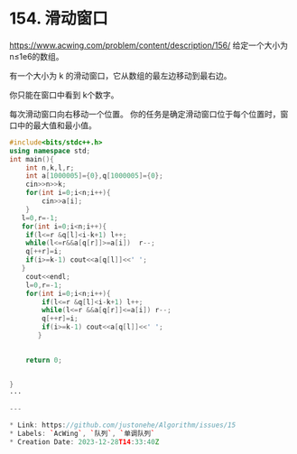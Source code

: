 # 154. 滑动窗口

https://www.acwing.com/problem/content/description/156/
给定一个大小为 n≤1e6的数组。

有一个大小为 k
 的滑动窗口，它从数组的最左边移动到最右边。

你只能在窗口中看到 k个数字。

每次滑动窗口向右移动一个位置。
你的任务是确定滑动窗口位于每个位置时，窗口中的最大值和最小值。
```c++
#include<bits/stdc++.h>
using namespace std;
int main(){
    int n,k,l,r;
    int a[1000005]={0},q[1000005]={0};
    cin>>n>>k;
    for(int i=0;i<n;i++){
        cin>>a[i];
    }
   l=0,r=-1;
   for(int i=0;i<n;i++){
   	if(l<=r &q[l]<i-k+1) l++;
   	while(l<=r&&a[q[r]]>=a[i])  r--;
   	q[++r]=i;
   	if(i>=k-1) cout<<a[q[l]]<<' ';
   }
   	cout<<endl;
   	l=0,r=-1;
   	for(int i=0;i<n;i++){
   		if(l<=r &q[l]<i-k+1) l++;
   		while(l<=r &&a[q[r]]<=a[i]) r--;
   		q[++r]=i;
   		if(i>=k-1) cout<<a[q[l]]<<' ';
	   }
   

    return 0;


}
···

---

* Link: https://github.com/justonehe/Algorithm/issues/15
* Labels: `AcWing`, `队列`, `单调队列`
* Creation Date: 2023-12-28T14:33:40Z
